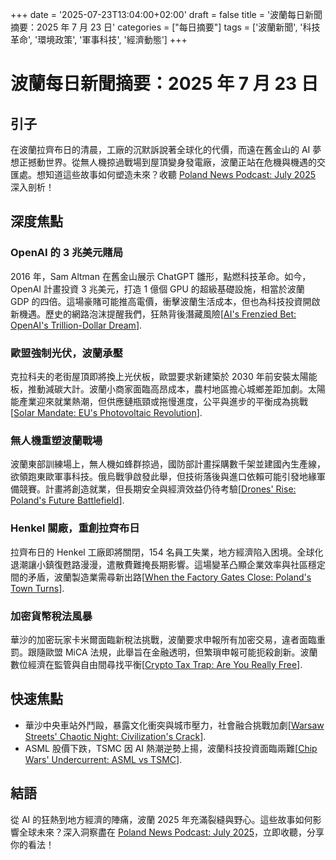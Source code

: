 +++
date = '2025-07-23T13:04:00+02:00'
draft = false
title = '波蘭每日新聞摘要：2025 年 7 月 23 日'
categories = ["每日摘要"]
tags = ['波蘭新聞', '科技革命', '環境政策', '軍事科技', '經濟動態']
+++

# 波蘭每日新聞摘要：2025 年 7 月 23 日

## 引子
在波蘭拉齊布日的清晨，工廠的沉默訴說著全球化的代價，而遠在舊金山的 AI 夢想正撼動世界。從無人機掠過戰場到屋頂變身發電廠，波蘭正站在危機與機遇的交匯處。想知道這些故事如何塑造未來？收聽 <a href="https://aureagate.com/posts/230725-news-podcast/">Poland News Podcast: July 2025</a> 深入剖析！

## 深度焦點

### OpenAI 的 3 兆美元賭局
2016 年，Sam Altman 在舊金山展示 ChatGPT 雛形，點燃科技革命。如今，OpenAI 計畫投資 3 兆美元，打造 1 億個 GPU 的超級基礎設施，相當於波蘭 GDP 的四倍。這場豪賭可能推高電價，衝擊波蘭生活成本，但也為科技投資開啟新機遇。歷史的網路泡沫提醒我們，狂熱背後潛藏風險[<a href="https://aureagate.com/posts/ais-frenzied-bet-openais-trillion-dollar-dream/">AI's Frenzied Bet: OpenAI's Trillion-Dollar Dream</a>].

### 歐盟強制光伏，波蘭承壓
克拉科夫的老街屋頂即將換上光伏板，歐盟要求新建築於 2030 年前安裝太陽能板，推動減碳大計。波蘭小商家面臨高昂成本，農村地區擔心城鄉差距加劇。太陽能產業迎來就業熱潮，但供應鏈瓶頸或拖慢進度，公平與進步的平衡成為挑戰[<a href="https://aureagate.com/posts/solar-mandate-eus-photovoltaic-revolution/">Solar Mandate: EU's Photovoltaic Revolution</a>].

### 無人機重塑波蘭戰場
波蘭東部訓練場上，無人機如蜂群掠過，國防部計畫採購數千架並建國內生產線，欲領跑東歐軍事科技。俄烏戰爭啟發此舉，但技術落後與進口依賴可能引發地緣軍備競賽。計畫將創造就業，但長期安全與經濟效益仍待考驗[<a href="https://aureagate.com/posts/drones-rise-polands-future-battlefield/">Drones' Rise: Poland's Future Battlefield</a>].

### Henkel 關廠，重創拉齊布日
拉齊布日的 Henkel 工廠即將關閉，154 名員工失業，地方經濟陷入困境。全球化退潮讓小鎮復甦路漫漫，遣散費難掩長期影響。這場變革凸顯企業效率與社區穩定間的矛盾，波蘭製造業需尋新出路[<a href="https://aureagate.com/posts/when-the-factory-gates-close-polands-town-turns/">When the Factory Gates Close: Poland's Town Turns</a>].

### 加密貨幣稅法風暴
華沙的加密玩家卡米爾面臨新稅法挑戰，波蘭要求申報所有加密交易，違者面臨重罰。跟隨歐盟 MiCA 法規，此舉旨在金融透明，但繁瑣申報可能扼殺創新。波蘭數位經濟在監管與自由間尋找平衡[<a href="https://aureagate.com/posts/crypto-tax-trap-are-you-really-free/">Crypto Tax Trap: Are You Really Free</a>].

## 快速焦點
- 華沙中央車站外鬥毆，暴露文化衝突與城市壓力，社會融合挑戰加劇[<a href="https://aureagate.com/posts/warsaw-streets-chaotic-night-civilizations-crack/">Warsaw Streets' Chaotic Night: Civilization's Crack</a>].  
- ASML 股價下跌，TSMC 因 AI 熱潮逆勢上揚，波蘭科技投資面臨兩難[<a href="https://aureagate.com/posts/chip-wars-undercurrent-asml-vs-tsmc/">Chip Wars' Undercurrent: ASML vs TSMC</a>].

## 結語
從 AI 的狂熱到地方經濟的陣痛，波蘭 2025 年充滿裂縫與野心。這些故事如何影響全球未來？深入洞察盡在 <a href="https://aureagate.com/posts/230725-news-podcast/">Poland News Podcast: July 2025</a>，立即收聽，分享你的看法！
